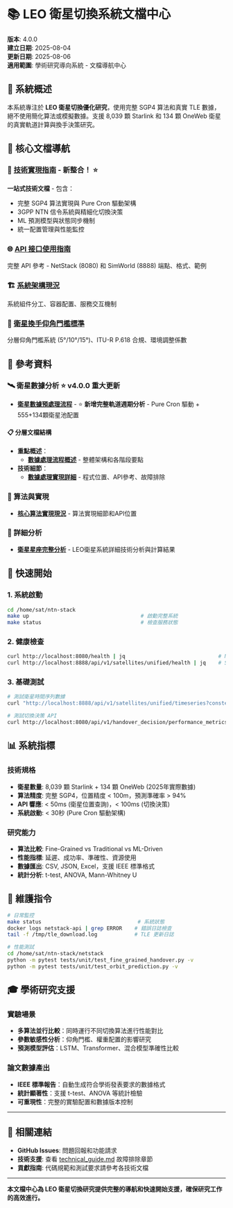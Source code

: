# 📚 LEO 衛星切換系統文檔中心

**版本**: 4.0.0  
**建立日期**: 2025-08-04  
**更新日期**: 2025-08-06  
**適用範圍**: 學術研究導向系統 - 文檔導航中心

## 🎯 系統概述

本系統專注於 **LEO 衛星切換優化研究**，使用完整 SGP4 算法和真實 TLE 數據，絕不使用簡化算法或模擬數據。支援 8,039 顆 Starlink 和 134 顆 OneWeb 衛星的真實軌道計算與換手決策研究。

## 📖 核心文檔導航

### 🔧 **[技術實現指南](./technical_guide.md)** - **新整合！** ⭐
**一站式技術文檔** - 包含：
- 完整 SGP4 算法實現與 Pure Cron 驅動架構  
- 3GPP NTN 信令系統與精細化切換決策
- ML 預測模型與狀態同步機制
- 統一配置管理與性能監控

### 🌐 **[API 接口使用指南](./api_reference.md)**
完整 API 參考 - NetStack (8080) 和 SimWorld (8888) 端點、格式、範例

### 🏗️ **[系統架構現況](./system_architecture.md)**
系統組件分工、容器配置、服務交互機制

### 📐 **[衛星換手仰角門檻標準](./satellite_handover_standards.md)**
分層仰角門檻系統 (5°/10°/15°)、ITU-R P.618 合規、環境調整係數

## 📂 參考資料

### 🛰️ 衛星數據分析 ⭐ **v4.0.0 重大更新**
- **[衛星數據預處理流程](./satellite_data_preprocessing.md)** - ⭐ **新增完整軌道週期分析** - Pure Cron 驅動 + 555+134顆衛星池配置

#### 📋 分層文檔結構
- **重點概述**：
  - **[數據處理流程概述](./overviews/data-processing-flow.md)** - 整體架構和各階段要點
- **技術細節**：
  - **[數據處理實現詳細](./technical-details/data-processing-implementation.md)** - 程式位置、API參考、故障排除

### 🔧 算法與實現
- **[核心算法實現現況](./algorithms_implementation.md)** - 算法實現細節和API位置  

### 📎 詳細分析
- **[衛星星座完整分析](./satellite_constellation_analysis.md)** - LEO衛星系統詳細技術分析與計算結果

## 🚀 快速開始

### 1. 系統啟動
```bash
cd /home/sat/ntn-stack
make up                                    # 啟動完整系統
make status                                # 檢查服務狀態
```

### 2. 健康檢查
```bash
curl http://localhost:8080/health | jq                              # NetStack API
curl http://localhost:8888/api/v1/satellites/unified/health | jq    # SimWorld API
```

### 3. 基礎測試
```bash
# 測試衛星時間序列數據
curl "http://localhost:8888/api/v1/satellites/unified/timeseries?constellation=starlink&duration_minutes=5" | jq

# 測試切換決策 API
curl http://localhost:8080/api/v1/handover_decision/performance_metrics | jq
```

## 📊 系統指標

### 技術規格
- **衛星數量**: 8,039 顆 Starlink + 134 顆 OneWeb (2025年實際數據)
- **算法精度**: 完整 SGP4，位置精度 < 100m，預測準確率 > 94%
- **API 響應**: < 50ms (衛星位置查詢)，< 100ms (切換決策)
- **系統啟動**: < 30秒 (Pure Cron 驅動架構)

### 研究能力
- **算法比較**: Fine-Grained vs Traditional vs ML-Driven
- **性能指標**: 延遲、成功率、準確性、資源使用
- **數據匯出**: CSV, JSON, Excel，支援 IEEE 標準格式
- **統計分析**: t-test, ANOVA, Mann-Whitney U

## 🔧 維護指令

```bash
# 日常監控
make status                               # 系統狀態
docker logs netstack-api | grep ERROR    # 錯誤日誌檢查
tail -f /tmp/tle_download.log            # TLE 更新日誌

# 性能測試  
cd /home/sat/ntn-stack/netstack
python -m pytest tests/unit/test_fine_grained_handover.py -v
python -m pytest tests/unit/test_orbit_prediction.py -v
```

## 🎓 學術研究支援

### 實驗場景
- **多算法並行比較**：同時運行不同切換算法進行性能對比
- **參數敏感性分析**：仰角門檻、權重配置的影響研究
- **預測模型評估**：LSTM、Transformer、混合模型準確性比較

### 論文數據產出
- **IEEE 標準報告**：自動生成符合學術發表要求的數據格式
- **統計顯著性**：支援 t-test、ANOVA 等統計檢驗
- **可重現性**：完整的實驗配置和數據版本控制

---

## 🔗 相關連結

- **GitHub Issues**: 問題回報和功能請求
- **技術支援**: 查看 [technical_guide.md](./technical_guide.md) 故障排除章節
- **貢獻指南**: 代碼規範和測試要求請參考各技術文檔

---

**本文檔中心為 LEO 衛星切換研究提供完整的導航和快速開始支援，確保研究工作的高效進行。**